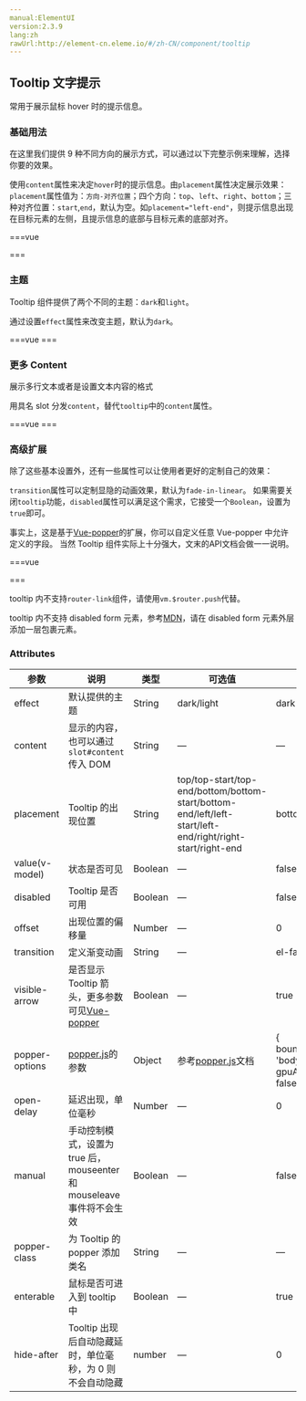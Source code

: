 ```yaml
---
manual:ElementUI
version:2.3.9
lang:zh
rawUrl:http://element-cn.eleme.io/#/zh-CN/component/tooltip
---
```



## Tooltip 文字提示<a name="tooltip-wen-zi-ti-shi"></a>


常用于展示鼠标 hover 时的提示信息。


### 基础用法<a name="ji-chu-yong-fa"></a>


在这里我们提供 9 种不同方向的展示方式，可以通过以下完整示例来理解，选择你要的效果。



使用`content`属性来决定`hover`时的提示信息。由`placement`属性决定展示效果：`placement`属性值为：`方向-对齐位置`；四个方向：`top`、`left`、`right`、`bottom`；三种对齐位置：`start`,`end`，默认为空。如`placement="left-end"`，则提示信息出现在目标元素的左侧，且提示信息的底部与目标元素的底部对齐。




===vue
<template><div>
<div class="box">
  <div class="top">
    <el-tooltip class="item" effect="dark" content="Top Left 提示文字" placement="top-start">
      <el-button>上左</el-button>
    </el-tooltip>
    <el-tooltip class="item" effect="dark" content="Top Center 提示文字" placement="top">
      <el-button>上边</el-button>
    </el-tooltip>
    <el-tooltip class="item" effect="dark" content="Top Right 提示文字" placement="top-end">
      <el-button>上右</el-button>
    </el-tooltip>
  </div>
  <div class="left">
    <el-tooltip class="item" effect="dark" content="Left Top 提示文字" placement="left-start">
      <el-button>左上</el-button>
    </el-tooltip>
    <el-tooltip class="item" effect="dark" content="Left Center 提示文字" placement="left">
      <el-button>左边</el-button>
    </el-tooltip>
    <el-tooltip class="item" effect="dark" content="Left Bottom 提示文字" placement="left-end">
      <el-button>左下</el-button>
    </el-tooltip>
  </div>

  <div class="right">
    <el-tooltip class="item" effect="dark" content="Right Top 提示文字" placement="right-start">
      <el-button>右上</el-button>
    </el-tooltip>
    <el-tooltip class="item" effect="dark" content="Right Center 提示文字" placement="right">
      <el-button>右边</el-button>
    </el-tooltip>
    <el-tooltip class="item" effect="dark" content="Right Bottom 提示文字" placement="right-end">
      <el-button>右下</el-button>
    </el-tooltip>
  </div>
  <div class="bottom">
    <el-tooltip class="item" effect="dark" content="Bottom Left 提示文字" placement="bottom-start">
      <el-button>下左</el-button>
    </el-tooltip>
    <el-tooltip class="item" effect="dark" content="Bottom Center 提示文字" placement="bottom">
      <el-button>下边</el-button>
    </el-tooltip>
    <el-tooltip class="item" effect="dark" content="Bottom Right 提示文字" placement="bottom-end">
      <el-button>下右</el-button>
    </el-tooltip>
  </div>
</div>
</div></template>




<style>
  .box {
    width: 400px;

    .top {
      text-align: center;
    }

    .left {
      float: left;
      width: 60px;
    }

    .right {
      float: right;
      width: 60px;
    }

    .bottom {
      clear: both;
      text-align: center;
    }

    .item {
      margin: 4px;
    }

    .left .el-tooltip__popper,
    .right .el-tooltip__popper {
      padding: 8px 10px;
    }
  }
</style>
===






### 主题<a name="zhu-ti"></a>


Tooltip 组件提供了两个不同的主题：`dark`和`light`。



通过设置`effect`属性来改变主题，默认为`dark`。



===vue
<template><div>

<el-tooltip content="Top center" placement="top">
  <el-button>Dark</el-button>
</el-tooltip>
<el-tooltip content="Bottom center" placement="bottom" effect="light">
  <el-button>Light</el-button>
</el-tooltip>

</div></template>
===





### 更多 Content<a name="geng-duo-content"></a>


展示多行文本或者是设置文本内容的格式



用具名 slot 分发`content`，替代`tooltip`中的`content`属性。



===vue
<template><div>

<el-tooltip placement="top">
  <div slot="content">多行信息<br/>第二行信息</div>
  <el-button>Top center</el-button>
</el-tooltip>

</div></template>
===





### 高级扩展<a name="gao-ji-kuo-zhan"></a>


除了这些基本设置外，还有一些属性可以让使用者更好的定制自己的效果：



`transition`属性可以定制显隐的动画效果，默认为`fade-in-linear`。 如果需要关闭`tooltip`功能，`disabled`属性可以满足这个需求，它接受一个`Boolean`，设置为`true`即可。



事实上，这是基于[Vue-popper](%1751 "")的扩展，你可以自定义任意 Vue-popper 中允许定义的字段。 当然 Tooltip 组件实际上十分强大，文末的API文档会做一一说明。


===vue
<template><div>

  <el-tooltip :disabled="disabled" content="点击关闭 tooltip 功能" placement="bottom" effect="light">
    <el-button @click="disabled = !disabled">点击{{disabled ? '开启' : '关闭'}} tooltip 功能</el-button>
  </el-tooltip>

</div></template>

<script>
module.exports = {
data(){ return {disabled:false}}
}
</script>
===






tooltip 内不支持`router-link`组件，请使用`vm.$router.push`代替。



tooltip 内不支持 disabled form 元素，参考[MDN](%1752 "")，请在 disabled form 元素外层添加一层包裹元素。



### Attributes<a name="attributes"></a>
参数 | 说明 | 类型 | 可选值 | 默认值 
 ---  |  ---  |  ---  |  ---  |  ---  | 
effect | 默认提供的主题 | String | dark/light | dark 
content | 显示的内容，也可以通过`slot#content`传入 DOM | String | — | — 
placement | Tooltip 的出现位置 | String | top/top-start/top-end/bottom/bottom-start/bottom-end/left/left-start/left-end/right/right-start/right-end | bottom 
value(v-model) | 状态是否可见 | Boolean | — | false 
disabled | Tooltip 是否可用 | Boolean | — | false 
offset | 出现位置的偏移量 | Number | — | 0 
transition | 定义渐变动画 | String | — | el-fade-in-linear 
visible-arrow | 是否显示 Tooltip 箭头，更多参数可见[Vue-popper](%1751 "") | Boolean | — | true 
popper-options | [popper.js](%1754 "")的参数 | Object | 参考[popper.js](%1754 "")文档 | { boundariesElement: &#39;body&#39;, gpuAcceleration: false } 
open-delay | 延迟出现，单位毫秒 | Number | — | 0 
manual | 手动控制模式，设置为 true 后，mouseenter 和 mouseleave 事件将不会生效 | Boolean | — | false 
popper-class | 为 Tooltip 的 popper 添加类名 | String | — | — 
enterable | 鼠标是否可进入到 tooltip 中 | Boolean | — | true 
hide-after | Tooltip 出现后自动隐藏延时，单位毫秒，为 0 则不会自动隐藏 | number | — | 0 

